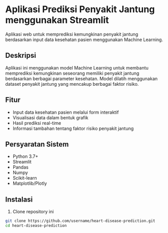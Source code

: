 # Aplikasi Prediksi Penyakit Jantung menggunakan Streamlit

Aplikasi web untuk memprediksi kemungkinan penyakit jantung berdasarkan input data kesehatan pasien menggunakan Machine Learning.

## Deskripsi
Aplikasi ini menggunakan model Machine Learning untuk membantu memprediksi kemungkinan seseorang memiliki penyakit jantung berdasarkan berbagai parameter kesehatan. Model dilatih menggunakan dataset penyakit jantung yang mencakup berbagai faktor risiko.

## Fitur
- Input data kesehatan pasien melalui form interaktif
- Visualisasi data dalam bentuk grafik
- Hasil prediksi real-time
- Informasi tambahan tentang faktor risiko penyakit jantung

## Persyaratan Sistem
- Python 3.7+
- Streamlit
- Pandas
- Numpy
- Scikit-learn
- Matplotlib/Plotly

## Instalasi
1. Clone repository ini
```bash
git clone https://github.com/username/heart-disease-prediction.git
cd heart-disease-prediction
